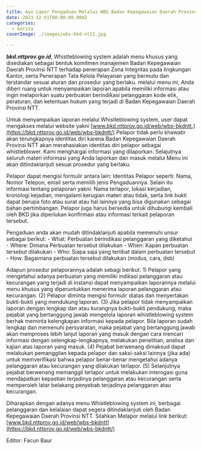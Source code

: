 ```yaml
---
title: Ayo Lapor Pengaduan Melalui WBS Badan Kepegawaian Daerah Provinsi NTT!
date: 2023-12-01T00:00:00.000Z
categories:
  - berita
coverImage: ./images/wbs-bkd-ntt2.jpg

---
```


***bkd.nttprov.go.id***, Whistleblowing system adalah menu khusus yang disediakan sebagai bentuk komitmen manajemen Badan Kepegawaian Daerah Provinsi NTT terhadap penerapan Zona Integritas pada lingkungan Kantor, serta Penerapan Tata Kelola Pelayanan yang bermutu dan terstandar sesuai aturan dan prosedur yang berlaku. melalui menu ini, Anda diberi ruang untuk menyampaikan laporan apabila memiliki informasi atau ingin melaporkan suatu perbuatan berindikasi pelanggaran kode etik, peraturan, dan ketentuan hukum yang terjadi di Badan Kepegawaian Daerah Provinsi NTT.

Untuk menyampaikan laporan melalui Whistleblowing system, user dapat mengakses melalui website yakni [www.bkd.nttprov.go.id/web/wbs-bkdntt.](https://bkd.nttprov.go.id/web/wbs-bkdntt/) Pelapor tidak perlu khawatir akan terungkapnya identitas diri karena Badan Kepegawaian Daerah Provinsi NTT akan merahasiakan identitas diri pelapor sebagai whistleblower. Kami menghargai informasi yang dilaporkan. Selajutnya seluruh materi informasi yang Anda laporkan dan masuk melalui Menu ini akan ditindaklanjuti sesuai prosedur yang berlaku.

Pelapor dapat mengisi formulir antara lain: Identitas Pelapor seperti: Nama, Nomor Telepon, email serta memilih jenis Pengaduannya. Selain itu informasi tentang pelaporan yakni: Nama terlapor, lokasi kerjadian, kronologi kejadian, mengalami kerugian materi atau tidak, serta link bukti dapat berupa foto atau surat atau hal lainnya yang bisa digunakan sebagai bahan pertimbangan. Pelapor juga harus bersedia untuk dihubungi kembali oleh BKD jika diperlukan konfirmasi atau informasi terkait pelaporan tersebut.

Pengaduan anda akan mudah ditindaklanjuti apabila memenuhi unsur sebagai berikut: - What: Perbuatan berindikasi pelanggaran yang diketahui - Where: Dimana Perbuatan tersebut dilakukan - When: Kapan perbuatan tersebut dilakukan - Who: Siapa saja yang terlibat dalam perbuatan tersebut - How: Bagaimana perbuatan tersebut dilakukan (modus, cara, dsb)

Adapun prosedur pelaporannya adalah sebagi berikut: 1) Pelapor yang mengetahui adanya perbuatan yang memiliki indikasi pelanggaran atau kecurangan yang terjadi di instansi dapat menyampaikan laporannya melalui menu khusus yang diperuntukkan menerima laporan pelanggaran atau kecurangan. (2) Pelapor diminta mengisi formulir diatas dan menyertakan bukti-bukti yang mendukung laporan. (3) Jika pelapor tidak menyampaikan laporan dengan lengkap dan atau kurangnya bukti-bukti pendukung, maka pejabat yang bertanggung jawab mengelola laporan whistleblowing system berhak meminta kelengkapan informasi kepada pelapor. Bila laporan sudah lengkap dan memenuhi persyaratan, maka pejabat yang bertanggung jawab akan memproses lebih lanjut laporan yang masuk dengan cara mencari informasi dengan selengkap-lengkapnya, melakukan penelitian, analisa dan kajian atas laporan yang masuk. (4) Pejabat berwenang dimaksud dapat melakukan pemanggilan kepada pelapor dan saksi-saksi lainnya (jika ada) untuk memverifikasi bahwa pelapor benar-benar mengetahui adanya pelanggaran atau kecurangan yang dilakukan terlapor. (5) Selanjutnya pejabat berwenang memanggil terlapor untuk melakukan interogasi guna mendapatkan kepastian terjadinya pelanggaran atau kecurangan serta memperoleh latar belakang penyebab terjadinya pelanggaran atau kecurangan.

Diharapkan dengan adanya menu Whistleblowing system ini, berbagai pelanggaran dan kelalaian dapat segera ditindaklanjuti oleh Badan Kepegawaian Daerah Provinsi NTT. Silahkan Melapor melalui link berikut: [www.bkd.nttprov.go.id/web/wbs-bkdntt](https://bkd.nttprov.go.id/web/wbs-bkdntt/)

Editor: Facun Baur
